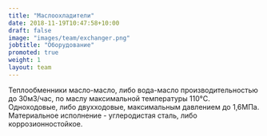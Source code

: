 ```yaml
---
title: "Маслоохладители"
date: 2018-11-19T10:47:58+10:00
draft: false
image: "images/team/exchanger.png"
jobtitle: "Оборудование"
promoted: true
weight: 1
layout: team
---
```


Теплообменники масло-масло, либо вода-масло производительностью до 30м3/час, по маслу максимальной температуры 110°C. Одноходовые, либо двухходовые, максимальным давлением до 1,6МПа.
Материальное исполнение - углеродистая сталь, либо коррозионностойкое.
